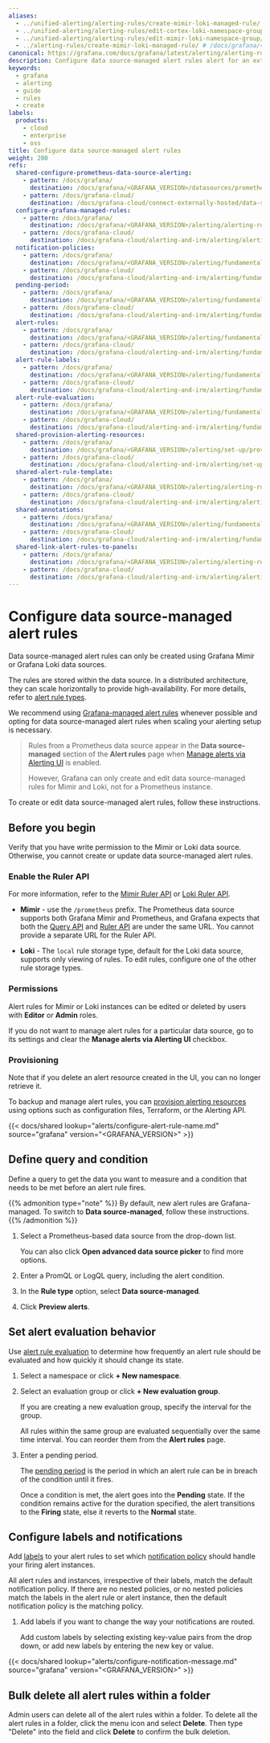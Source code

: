 ```yaml
---
aliases:
  - ../unified-alerting/alerting-rules/create-mimir-loki-managed-rule/ # /docs/grafana/<GRAFANA_VERSION>/alerting/unified-alerting/alerting-rules/create-mimir-loki-managed-rule/
  - ../unified-alerting/alerting-rules/edit-cortex-loki-namespace-group/ # /docs/grafana/<GRAFANA_VERSION>/alerting/unified-alerting/alerting-rules/edit-cortex-loki-namespace-group/
  - ../unified-alerting/alerting-rules/edit-mimir-loki-namespace-group/ # /docs/grafana/<GRAFANA_VERSION>/alerting/unified-alerting/alerting-rules/edit-mimir-loki-namespace-group/
  - ../alerting-rules/create-mimir-loki-managed-rule/ # /docs/grafana/<GRAFANA_VERSION>/alerting/alerting-rules/create-mimir-loki-managed-rule/
canonical: https://grafana.com/docs/grafana/latest/alerting/alerting-rules/create-data-source-managed-rule/
description: Configure data source-managed alert rules alert for an external Grafana Mimir or Loki instance
keywords:
  - grafana
  - alerting
  - guide
  - rules
  - create
labels:
  products:
    - cloud
    - enterprise
    - oss
title: Configure data source-managed alert rules
weight: 200
refs:
  shared-configure-prometheus-data-source-alerting:
    - pattern: /docs/grafana/
      destination: /docs/grafana/<GRAFANA_VERSION>/datasources/prometheus/configure/
    - pattern: /docs/grafana-cloud/
      destination: /docs/grafana-cloud/connect-externally-hosted/data-sources/prometheus/configure/
  configure-grafana-managed-rules:
    - pattern: /docs/grafana/
      destination: /docs/grafana/<GRAFANA_VERSION>/alerting/alerting-rules/create-grafana-managed-rule/
    - pattern: /docs/grafana-cloud/
      destination: /docs/grafana-cloud/alerting-and-irm/alerting/alerting-rules/create-grafana-managed-rule/notification-policies/
  notification-policies:
    - pattern: /docs/grafana/
      destination: /docs/grafana/<GRAFANA_VERSION>/alerting/fundamentals/notifications/notification-policies/
    - pattern: /docs/grafana-cloud/
      destination: /docs/grafana-cloud/alerting-and-irm/alerting/fundamentals/notifications/notification-policies/
  pending-period:
    - pattern: /docs/grafana/
      destination: /docs/grafana/<GRAFANA_VERSION>/alerting/fundamentals/alert-rule-evaluation/#pending-period
    - pattern: /docs/grafana-cloud/
      destination: /docs/grafana-cloud/alerting-and-irm/alerting/fundamentals/alert-rule-evaluation/#pending-period
  alert-rules:
    - pattern: /docs/grafana/
      destination: /docs/grafana/<GRAFANA_VERSION>/alerting/fundamentals/alert-rules/
    - pattern: /docs/grafana-cloud/
      destination: /docs/grafana-cloud/alerting-and-irm/alerting/fundamentals/alert-rules/
  alert-rule-labels:
    - pattern: /docs/grafana/
      destination: /docs/grafana/<GRAFANA_VERSION>/alerting/fundamentals/alert-rules/annotation-label/#labels
    - pattern: /docs/grafana-cloud/
      destination: /docs/grafana-cloud/alerting-and-irm/alerting/fundamentals/alert-rules/annotation-label/#labels
  alert-rule-evaluation:
    - pattern: /docs/grafana/
      destination: /docs/grafana/<GRAFANA_VERSION>/alerting/fundamentals/alert-rule-evaluation/
    - pattern: /docs/grafana-cloud/
      destination: /docs/grafana-cloud/alerting-and-irm/alerting/fundamentals/alert-rule-evaluation/
  shared-provision-alerting-resources:
    - pattern: /docs/grafana/
      destination: /docs/grafana/<GRAFANA_VERSION>/alerting/set-up/provision-alerting-resources/
    - pattern: /docs/grafana-cloud/
      destination: /docs/grafana-cloud/alerting-and-irm/alerting/set-up/provision-alerting-resources/
  shared-alert-rule-template:
    - pattern: /docs/grafana/
      destination: /docs/grafana/<GRAFANA_VERSION>/alerting/alerting-rules/templates/
    - pattern: /docs/grafana-cloud/
      destination: /docs/grafana-cloud/alerting-and-irm/alerting/alerting-rules/templates/
  shared-annotations:
    - pattern: /docs/grafana/
      destination: /docs/grafana/<GRAFANA_VERSION>/alerting/fundamentals/alert-rules/annotation-label/#annotations
    - pattern: /docs/grafana-cloud/
      destination: /docs/grafana-cloud/alerting-and-irm/alerting/fundamentals/alert-rules/annotation-label/#annotations
  shared-link-alert-rules-to-panels:
    - pattern: /docs/grafana/
      destination: /docs/grafana/<GRAFANA_VERSION>/alerting/alerting-rules/link-alert-rules-to-panels/
    - pattern: /docs/grafana-cloud/
      destination: /docs/grafana-cloud/alerting-and-irm/alerting/alerting-rules/link-alert-rules-to-panels/
---
```


# Configure data source-managed alert rules

Data source-managed alert rules can only be created using Grafana Mimir or Grafana Loki data sources.

The rules are stored within the data source. In a distributed architecture, they can scale horizontally to provide high-availability. For more details, refer to [alert rule types](ref:alert-rules).

We recommend using [Grafana-managed alert rules](ref:configure-grafana-managed-rules) whenever possible and opting for data source-managed alert rules when scaling your alerting setup is necessary.

> Rules from a Prometheus data source appear in the **Data source-managed** section of the **Alert rules** page when [Manage alerts via Alerting UI](ref:shared-configure-prometheus-data-source-alerting) is enabled.
>
> However, Grafana can only create and edit data source-managed rules for Mimir and Loki, not for a Prometheus instance.

[//]: <> ({{< docs/shared lookup="alerts/note-prometheus-ds-rules.md" source="grafana" version="<GRAFANA_VERSION>" >}})

To create or edit data source-managed alert rules, follow these instructions.

## Before you begin

Verify that you have write permission to the Mimir or Loki data source. Otherwise, you cannot create or update data source-managed alert rules.

### Enable the Ruler API

For more information, refer to the [Mimir Ruler API](/docs/mimir/latest/references/http-api/#ruler) or [Loki Ruler API](/docs/loki/latest/api/#ruler).

- **Mimir** - use the `/prometheus` prefix. The Prometheus data source supports both Grafana Mimir and Prometheus, and Grafana expects that both the [Query API](/docs/mimir/latest/operators-guide/reference-http-api/#querier--query-frontend) and [Ruler API](/docs/mimir/latest/operators-guide/reference-http-api/#ruler) are under the same URL. You cannot provide a separate URL for the Ruler API.

- **Loki** - The `local` rule storage type, default for the Loki data source, supports only viewing of rules. To edit rules, configure one of the other rule storage types.

### Permissions

Alert rules for Mimir or Loki instances can be edited or deleted by users with **Editor** or **Admin** roles.

If you do not want to manage alert rules for a particular data source, go to its settings and clear the **Manage alerts via Alerting UI** checkbox.

### Provisioning

Note that if you delete an alert resource created in the UI, you can no longer retrieve it.

To backup and manage alert rules, you can [provision alerting resources](ref:shared-provision-alerting-resources) using options such as configuration files, Terraform, or the Alerting API.

[//]: <> ({{< docs/shared lookup="alerts/configure-provisioning-before-begin.md" source="grafana" version="<GRAFANA_VERSION>" >}})

{{< docs/shared lookup="alerts/configure-alert-rule-name.md" source="grafana" version="<GRAFANA_VERSION>" >}}

## Define query and condition

Define a query to get the data you want to measure and a condition that needs to be met before an alert rule fires.

{{% admonition type="note" %}}
By default, new alert rules are Grafana-managed. To switch to **Data source-managed**, follow these instructions.
{{% /admonition %}}

1. Select a Prometheus-based data source from the drop-down list.

   You can also click **Open advanced data source picker** to find more options.

1. Enter a PromQL or LogQL query, including the alert condition.
1. In the **Rule type** option, select **Data source-managed**.
1. Click **Preview alerts**.

## Set alert evaluation behavior

Use [alert rule evaluation](ref:alert-rule-evaluation) to determine how frequently an alert rule should be evaluated and how quickly it should change its state.

1. Select a namespace or click **+ New namespace**.
1. Select an evaluation group or click **+ New evaluation group**.

   If you are creating a new evaluation group, specify the interval for the group.

   All rules within the same group are evaluated sequentially over the same time interval. You can reorder them from the **Alert rules** page.

1. Enter a pending period.

   The [pending period](ref:pending-period) is the period in which an alert rule can be in breach of the condition until it fires.

   Once a condition is met, the alert goes into the **Pending** state. If the condition remains active for the duration specified, the alert transitions to the **Firing** state, else it reverts to the **Normal** state.

## Configure labels and notifications

Add [labels](ref:alert-rule-labels) to your alert rules to set which [notification policy](ref:notification-policies) should handle your firing alert instances.

All alert rules and instances, irrespective of their labels, match the default notification policy. If there are no nested policies, or no nested policies match the labels in the alert rule or alert instance, then the default notification policy is the matching policy.

1. Add labels if you want to change the way your notifications are routed.

   Add custom labels by selecting existing key-value pairs from the drop down, or add new labels by entering the new key or value.

{{< docs/shared lookup="alerts/configure-notification-message.md" source="grafana" version="<GRAFANA_VERSION>" >}}

## Bulk delete all alert rules within a folder

Admin users can delete all of the alert rules within a folder. To delete all the alert rules in a folder, click the menu icon and select **Delete**. Then type "Delete" into the field and click **Delete** to confirm the bulk deletion.